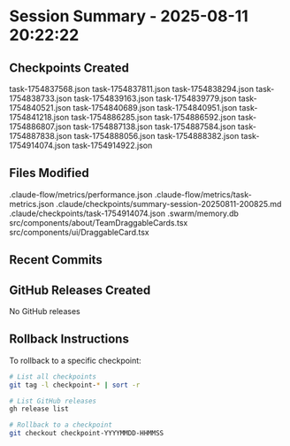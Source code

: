 # Session Summary - 2025-08-11 20:22:22

## Checkpoints Created
task-1754837568.json
task-1754837811.json
task-1754838294.json
task-1754838733.json
task-1754839163.json
task-1754839779.json
task-1754840521.json
task-1754840689.json
task-1754840951.json
task-1754841218.json
task-1754886285.json
task-1754886592.json
task-1754886807.json
task-1754887138.json
task-1754887584.json
task-1754887838.json
task-1754888056.json
task-1754888382.json
task-1754914074.json
task-1754914922.json

## Files Modified
.claude-flow/metrics/performance.json
.claude-flow/metrics/task-metrics.json
.claude/checkpoints/summary-session-20250811-200825.md
.claude/checkpoints/task-1754914074.json
.swarm/memory.db
src/components/about/TeamDraggableCards.tsx
src/components/ui/DraggableCard.tsx

## Recent Commits


## GitHub Releases Created
No GitHub releases

## Rollback Instructions
To rollback to a specific checkpoint:
```bash
# List all checkpoints
git tag -l checkpoint-* | sort -r

# List GitHub releases
gh release list

# Rollback to a checkpoint
git checkout checkpoint-YYYYMMDD-HHMMSS
```
